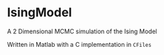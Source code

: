 # IsingModel

A 2 Dimensional MCMC simulation of the Ising Model

Written in Matlab with a C implementation in `CFiles`
